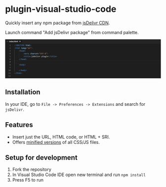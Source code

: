 # plugin-visual-studio-code

Quickly insert any npm package from [jsDelivr CDN](https://www.jsdelivr.com).

Launch command "Add jsDelivr package" from command palette.

![Screenshot 1](screenshots/preview.gif)

## Installation

In your IDE, go to `File -> Preferences -> Extensions` and search for `jsDelivr`.

## Features

 - Insert just the URL, HTML code, or HTML + SRI.
 - Offers [minified versions](https://www.jsdelivr.com/features#minify) of all CSS/JS files.

## Setup for development

1. Fork the repository
2. In Visual Studio Code IDE open new terminal and run `npm install`
3. Press F5 to run
